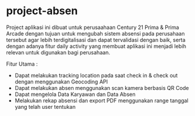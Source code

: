 # project-absen
Project aplikasi ini dibuat untuk perusaahaan Century 21 Prima & Prima Arcade dengan tujuan untuk mengubah sistem absensi pada perusahaan tersebut agar lebih terdigitalisasi dan dapat tervalidasi dengan baik, serta dengan adanya fitur daily activity yang membuat aplikasi ini menjadi lebih relevan untuk digunakan bagi perusahaan.

Fitur Utama : 
- Dapat melakukan tracking location pada saat check in & check out dengan menggunakan Geocoding API
- Dapat melakukan absen menggunakan scan kamera berbasis QR Code
- Dapat mengelola Data Karyawan dan Data Absen
- Melakukan rekap absensi dan export PDF menggunakan range tanggal yang telah user tentukan

